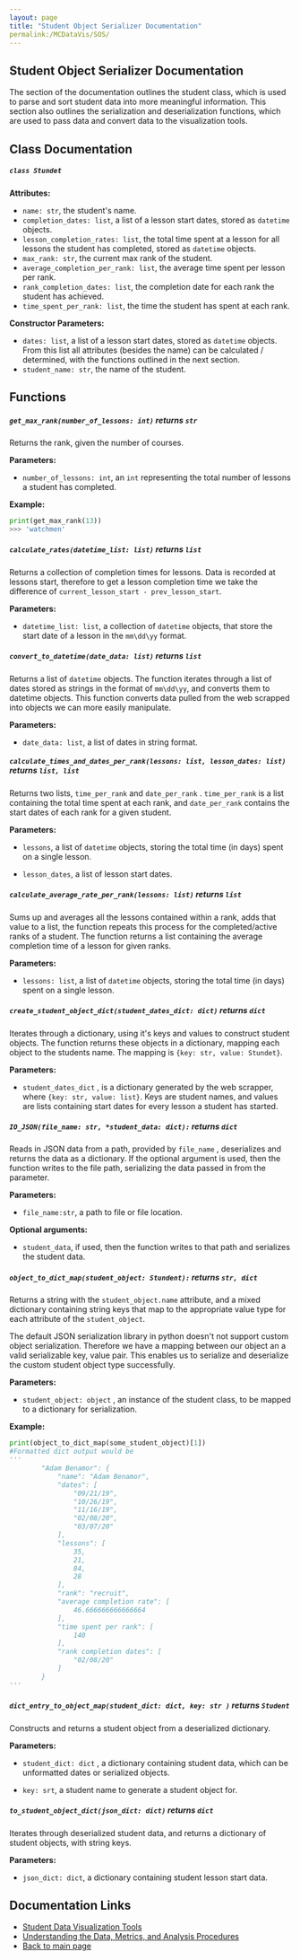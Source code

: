 ```yaml
---
layout: page
title: "Student Object Serializer Documentation"
permalink:/MCDataVis/SOS/
---
```


 ## Student Object Serializer Documentation 

The section of the documentation outlines the student class, which is used to parse and sort student data into more meaningful information. This section also outlines the serialization and deserialization functions, which are used to pass data and convert data to the visualization tools.  

## Class Documentation 

##### `class Stundet` 

**Attributes:** 

- `name: str`, the student's name. 
- `completion_dates: list`, a list of a lesson start dates, stored as `datetime` objects.   
- `lesson_completion_rates: list`, the total time spent at a lesson for all lessons the student has completed, stored as `datetime` objects.
- `max_rank: str`, the current max rank of the student. 
- `average_completion_per_rank: list`, the average time spent per lesson per rank. 
- `rank_completion_dates: list`, the completion date for each rank the student has achieved.  
- `time_spent_per_rank: list`, the time the student has spent at each rank. 

**Constructor Parameters:** 

- `dates: list`,  a list of a lesson start dates, stored as `datetime` objects. From this list all attributes (besides the name) can be calculated / determined, with the functions outlined in the next section.   
- `student_name: str`, the name of the student. 

## Functions

##### `get_max_rank(number_of_lessons: int)` returns  `str`

Returns the rank, given the number of courses. 

**Parameters:**    

  - `number_of_lessons: int`,  an `int` representing the total number of lessons a student has completed.   

**Example:** 

```python
print(get_max_rank(13)) 
>>> 'watchmen'
```

  

##### `calculate_rates(datetime_list: list)` returns  `list` 

Returns a collection of completion times for lessons. Data is recorded at lessons start, therefore to get a lesson completion time we take the difference of `current_lesson_start - prev_lesson_start`.   

**Parameters:**    

  - `datetime_list: list`, a collection of `datetime` objects, that store the start date of a lesson in the `mm\dd\yy` format.  



##### `convert_to_datetime(date_data: list)` returns  `list`  

Returns a list of `datetime` objects. The function iterates through a list of dates stored as strings in the format of `mm\dd\yy`, and converts them to datetime objects.  This function converts data pulled from the web scrapped into objects we can more easily manipulate. 

**Parameters:**    

  - `date_data: list`, a list of dates in string format.  

    

##### `calculate_times_and_dates_per_rank(lessons: list, lesson_dates: list)` returns  `list, list`  

Returns two lists, `time_per_rank` and `date_per_rank` . `time_per_rank` is a list containing the total time spent at each rank, and `date_per_rank` contains the start dates of each rank for a given student. 

**Parameters:**    

  - `lessons`, a list of `datetime` objects, storing the total time (in days) spent on a single lesson. 

  - `lesson_dates`,  a list of lesson start dates.  

    

##### `calculate_average_rate_per_rank(lessons: list)` returns  `list`  

Sums up and averages all the lessons contained within a rank, adds that value to a list, the function repeats this process for the completed/active ranks of a student. The function returns a list containing the average completion time of a lesson for given ranks.    

**Parameters:**    

  - `lessons: list`,  a list of `datetime` objects, storing the total time (in days) spent on a single lesson. 

##### `create_student_object_dict(student_dates_dict: dict)` returns  `dict`

Iterates through a dictionary, using it's keys and values to construct student objects. The function returns these objects in a dictionary, mapping each object to the students name. The mapping is `{key: str, value: Stundet}`.    

**Parameters:**    

  - `student_dates_dict` , is a dictionary generated by the web scrapper, where `{key: str, value: list}`.  Keys are student names, and values are lists containing start dates for every lesson a student has started.  

    

##### `IO_JSON(file_name: str, *student_data: dict):` returns  `dict` 

Reads in JSON data from a path, provided by `file_name` , deserializes and returns the data as a dictionary. If the optional argument is used, then the function writes to the file path, serializing the data passed in from the parameter.  

**Parameters:**    

  - `file_name:str`, a path to file or file location.    

**Optional arguments:**  

 - `student_data`, if used, then the function writes to that path and serializes the student data.  



##### `object_to_dict_map(student_object: Stundent):` returns  `str, dict` 

Returns a string with the `student_object.name` attribute, and a mixed dictionary containing string keys that map to the appropriate value type for each attribute of the `student_object`.  

The default JSON serialization library in python doesn't not support custom object serialization. Therefore we have a mapping between our object an a valid serializable key, value pair. This enables us to serialize and deserialize the custom student object type successfully.  

**Parameters:**    

  - `student_object: object` , an instance of the student class, to be mapped to a dictionary for serialization.   

**Example:**    

``` python
print(object_to_dict_map(some_student_object)[1])
#Formatted dict output would be 
'''
        "Adam Benamor": {
            "name": "Adam Benamor",
            "dates": [
                "09/21/19",
                "10/26/19",
                "11/16/19",
                "02/08/20",
                "03/07/20"
            ],
            "lessons": [
                35,
                21,
                84,
                28
            ],
            "rank": "recruit",
            "average completion rate": [
                46.666666666666664
            ],
            "time spent per rank": [
                140
            ],
            "rank completion dates": [
                "02/08/20"
            ]
        }
'''
```



##### `dict_entry_to_object_map(student_dict: dict, key: str )` returns  `Student`  

Constructs and returns a student object from a deserialized dictionary.  

**Parameters:**    

  - `student_dict: dict` , a dictionary containing student data, which can be unformatted dates or serialized objects.  

  - `key: srt`, a student name to generate a student object for. 

    

##### `to_student_object_dict(json_dict: dict)` returns  `dict` 

Iterates through deserialized student data, and returns a dictionary of student objects, with string keys.  

**Parameters:**    

  - `json_dict: dict`, a dictionary containing student lesson start data.  

## Documentation Links

- [Student Data Visualization Tools](https://mjsmith95.github.io/MCDataVis/SDVT) 
- [Understanding the Data, Metrics, and Analysis Procedures](https://mjsmith95.github.io/MCDataVis/MCDV) 
- [Back to main page](https://mjsmith95.github.io/MCDataVis)   
